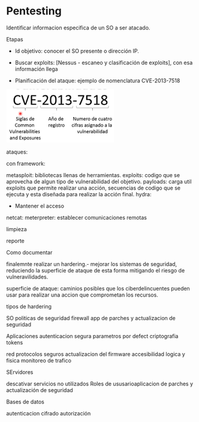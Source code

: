 # Pentesting

Identificar informacion especifica de un SO a ser atacado.

Etapas 

- Id objetivo: conocer el SO presente o dirección IP. 
- Buscar exploits: [Nessus - escaneo y clasificación de exploits], con esa información llega

- Planificación del ataque: ejemplo de nomenclatura CVE-2013-7518 

![nomenclatura de vlnerabilidad](./imgs/nomenclatura-vulnerabilidad.png)

ataques:

con framework:

metasploit: bibliotecas llenas de herramientas.
exploits: codigo que se aprovecha de algun tipo de vulnerabilidad del objetivo.
payloads: carga util exploits que permite realizar una acción, secuencias de codigo que se ejecuta y esta diseñada para realizar la acción final.
hydra: 



- Mantener el acceso

netcat: 
meterpreter: establecer comunicaciones remotas


limpieza


reporte


Como documentar



finalemnte realizar un hardering.- mejorar los sistemas de seguridad, reduciendo la superficie de ataque de esta forma mitigando el riesgo de vulneravilidades.


superficie de ataque: caminios posibles que los ciberdelincuentes pueden usar para realizar una accion que comprometan los recursos.


tipos de hardering

SO
politicas de seguridad 
firewall
app de parches y actualizacion de seguridad

Aplicaciones
autenticacion segura
parametros por defect
criptografia
tokens

red
protocolos seguros
actualizacion del firmware
accesibilidad logica y fisica
monitoreo de trafico   

SErvidores

descativar servicios no utilizados
Roles de ususarioaplicacion de parches y actualización de seguridad

Bases de datos

autenticacion 
cifrado
autorización


